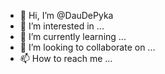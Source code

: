 - 👋 Hi, I’m @DauDePyka
- 👀 I’m interested in ...
- 🌱 I’m currently learning ...
- 💞️ I’m looking to collaborate on ...
- 📫 How to reach me ...

<!---
DauDePyka/DauDePyka is a ✨ special ✨ repository because its `README.md` (this file) appears on your GitHub profile.
You can click the Preview link to take a look at your changes.
--->
